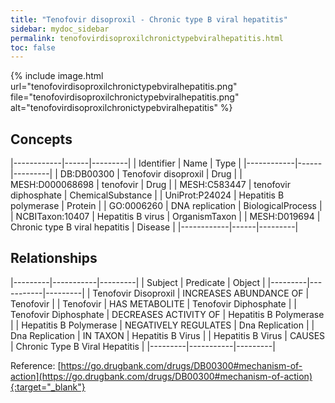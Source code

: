 ```yaml
---
title: "Tenofovir disoproxil - Chronic type B viral hepatitis"
sidebar: mydoc_sidebar
permalink: tenofovirdisoproxilchronictypebviralhepatitis.html
toc: false 
---
```


{% include image.html url="tenofovirdisoproxilchronictypebviralhepatitis.png" file="tenofovirdisoproxilchronictypebviralhepatitis.png" alt="tenofovirdisoproxilchronictypebviralhepatitis" %}

## Concepts

|------------|------|---------|
| Identifier | Name | Type    |
|------------|------|---------|
| DB:DB00300 | Tenofovir disoproxil | Drug |
| MESH:D000068698 | tenofovir | Drug |
| MESH:C583447 | tenofovir diphosphate | ChemicalSubstance |
| UniProt:P24024 | Hepatitis B polymerase | Protein |
| GO:0006260 | DNA replication | BiologicalProcess |
| NCBITaxon:10407 | Hepatitis B virus | OrganismTaxon |
| MESH:D019694 | Chronic type B viral hepatitis | Disease |
|------------|------|---------|

## Relationships

|---------|-----------|---------|
| Subject | Predicate | Object  |
|---------|-----------|---------|
| Tenofovir Disoproxil | INCREASES ABUNDANCE OF | Tenofovir |
| Tenofovir | HAS METABOLITE | Tenofovir Diphosphate |
| Tenofovir Diphosphate | DECREASES ACTIVITY OF | Hepatitis B Polymerase |
| Hepatitis B Polymerase | NEGATIVELY REGULATES | Dna Replication |
| Dna Replication | IN TAXON | Hepatitis B Virus |
| Hepatitis B Virus | CAUSES | Chronic Type B Viral Hepatitis |
|---------|-----------|---------|

Reference: [https://go.drugbank.com/drugs/DB00300#mechanism-of-action](https://go.drugbank.com/drugs/DB00300#mechanism-of-action){:target="_blank"}